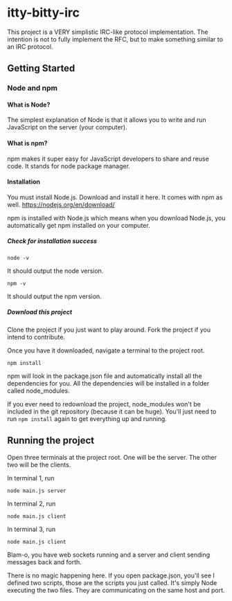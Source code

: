 # itty-bitty-irc
This project is a VERY simplistic IRC-like protocol implementation.
The intention is not to fully implement the RFC, but to make something similar to an IRC protocol.

## Getting Started
### Node and npm
#### What is Node?
The simplest explanation of Node is that it allows you to write and run JavaScript on the server (your computer).

#### What is npm?
npm makes it super easy for JavaScript developers to share and reuse code. It stands for node package manager. 

#### Installation
You must install Node.js. Download and install it here. It comes with npm as well. https://nodejs.org/en/download/

npm is installed with Node.js which means when you download Node.js, you automatically get npm installed on your computer.

##### Check for installation success
```shell script
node -v
```
It should output the node version.
```shell script
npm -v
```
It should output the npm version.
##### Download this project
Clone the project if you just want to play around.
Fork the project if you intend to contribute. 

Once you have it downloaded, navigate a terminal to the project root.

```shell script
npm install
```
npm will look in the package.json file and automatically install all the dependencies for you. All the dependencies will be installed in a folder called node_modules.

If you ever need to redownload the project, node_modules won't be included in the git repository (because it can be huge). You'll just need to run `npm install` again to get everything up and running.

## Running the project
Open three terminals at the project root. One will be the server. The other two will be the clients. 

In terminal 1, run
```shell script
node main.js server
```

In terminal 2, run
```shell script
node main.js client
```

In terminal 3, run
```shell script
node main.js client
```

Blam-o, you have web sockets running and a server and client sending messages back and forth.

There is no magic happening here. If you open package.json, you'll see I defined two scripts, those are the scripts you just called. It's simply Node executing the two files. They are communicating on the same host and port.

